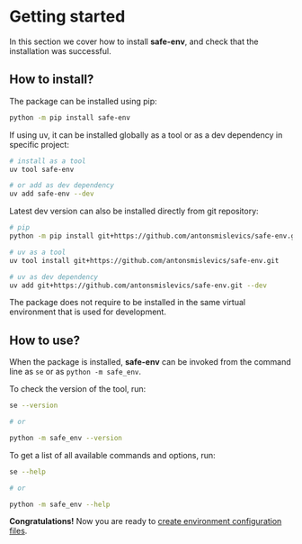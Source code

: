# Getting started
In this section we cover how to install **safe-env**, and check that the installation was successful.
## How to install?
The package can be installed using pip:
```bash
python -m pip install safe-env
```

If using uv, it can be installed globally as a tool or as a dev dependency in specific project:
```bash
# install as a tool
uv tool safe-env

# or add as dev dependency
uv add safe-env --dev
```

Latest dev version can also be installed directly from git repository:
```bash
# pip
python -m pip install git+https://github.com/antonsmislevics/safe-env.git

# uv as a tool
uv tool install git+https://github.com/antonsmislevics/safe-env.git

# uv as dev dependency
uv add git+https://github.com/antonsmislevics/safe-env.git --dev
```

The package does not require to be installed in the same virtual environment that is used for development.

## How to use?

When the package is installed, **safe-env** can be invoked from the command line as `se` or as `python -m safe_env`.

To check the version of the tool, run:
```bash
se --version

# or

python -m safe_env --version
```

To get a list of all available commands and options, run:
```bash
se --help

# or

python -m safe_env --help
```
<b>Congratulations!</b> Now you are ready to [create environment configuration files](working-with-envs.md).
